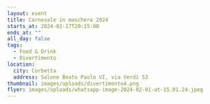 ```yaml
---
layout: event
title: Carnevale in maschera 2024
starts_at: 2024-02-17T20:15:00
ends_at: ""
all_day: false
tags:
  - Food & Drink
  - Divertimento
location:
  city: Corbetta
  address: Salone Beato Paolo VI, via Verdi 53
thumbnail: images/uploads/divertimento4.png
flyer: images/uploads/whatsapp-image-2024-02-01-at-15.01.24.jpeg
---
```

